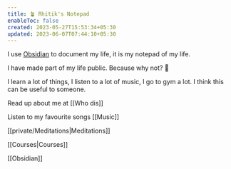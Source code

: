 ```yaml
---
title: 🪴 Rhitik's Notepad
enableToc: false
created: 2023-05-27T15:53:34+05:30
updated: 2023-06-07T07:44:10+05:30
---
```


I use [Obsidian](https://obsidian.md/) to document my life, it is my notepad of my life.

I have made part of my life public. Because why not? 🙂

I learn a lot of things, I listen to a lot of music, I go to gym a lot. I think this can be useful to someone.


Read up about me at [[Who dis]]

Listen to my favourite songs [[Music]]


[[private/Meditations|Meditations]]

[[Courses|Courses]]


[[Obsidian]]